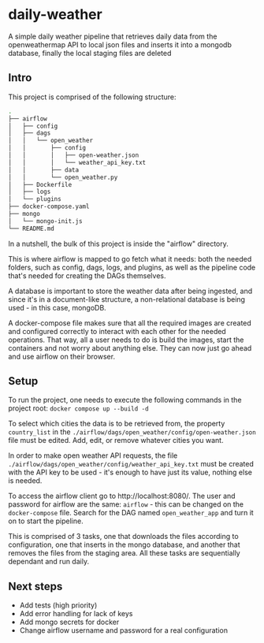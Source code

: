 # daily-weather
A simple daily weather pipeline that retrieves daily data from the openweathermap API to local json files and inserts it into a mongodb database, finally the local staging files are deleted 

## Intro
This project is comprised of the following structure:
```bash
.
├── airflow
│   ├── config
│   ├── dags
│   │   └── open_weather
│   │       ├── config
│   │       │   ├── open-weather.json
│   │       │   └── weather_api_key.txt
│   │       ├── data
│   │       └── open_weather.py
│   ├── Dockerfile
│   ├── logs
│   └── plugins
├── docker-compose.yaml
├── mongo
│   └── mongo-init.js
└── README.md
```

In a nutshell, the bulk of this project is inside the "airflow" directory.

This is where airflow is mapped to go fetch what it needs: both the needed folders, such as config, dags, logs, and 
plugins, as well as the pipeline code that's needed for creating the DAGs themselves.

A database is important to store the weather data after being ingested, and since it's in a document-like 
structure, a non-relational database is being used - in this case, mongoDB.

A docker-compose file makes sure that all the required images are created and configured correctly to interact with 
each other for the needed operations. That way, all a user needs to do is build the images, start the containers 
and not worry about anything else. They can now just go ahead and use airflow on their browser.

## Setup
To run the project, one needs to execute the following commands in the project root:
`docker compose up --build -d`

To select which cities the data is to be retrieved from, the property `country_list` in the `./airflow/dags/open_weather/config/open-weather.json` file must be edited.
Add, edit, or remove whatever cities you want.

In order to make open weather API requests, the file `./airflow/dags/open_weather/config/weather_api_key.txt` must be 
created with the API key to be used - it's enough to have just its value, nothing else is needed.

To access the airflow client go to http://localhost:8080/.
The user and password for airflow are the same: `airflow` - this can be changed on the `docker-compose` file.
Search for the DAG named `open_weather_app` and turn it on to start the pipeline.

This is comprised of 3 tasks, one that downloads the files according to configuration, one that inserts in the mongo database, and another that removes the files from the staging area.
All these tasks are sequentially dependant and run daily.

## Next steps
- Add tests (high priority)
- Add error handling for lack of keys
- Add mongo secrets for docker
- Change airflow username and password for a real configuration
